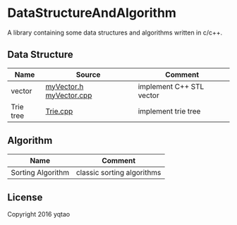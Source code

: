 # DataStructureAndAlgorithm

A library containing some data structures and algorithms written in c/c++.

## Data Structure

| Name |Source| Comment |
| ---- | -----| ------- |
|vector |[myVector.h](./vector/myVector.h) [myVector.cpp](./vector/myVector_Demo.cpp)|implement C++ STL vector |
|Trie tree |[Trie.cpp](./trieTree/Trie.cpp) | implement trie tree |

## Algorithm

| Name | Comment |
| ---- | ------- |
|Sorting Algorithm |classic sorting algorithms |

## License

Copyright 2016 yqtao


